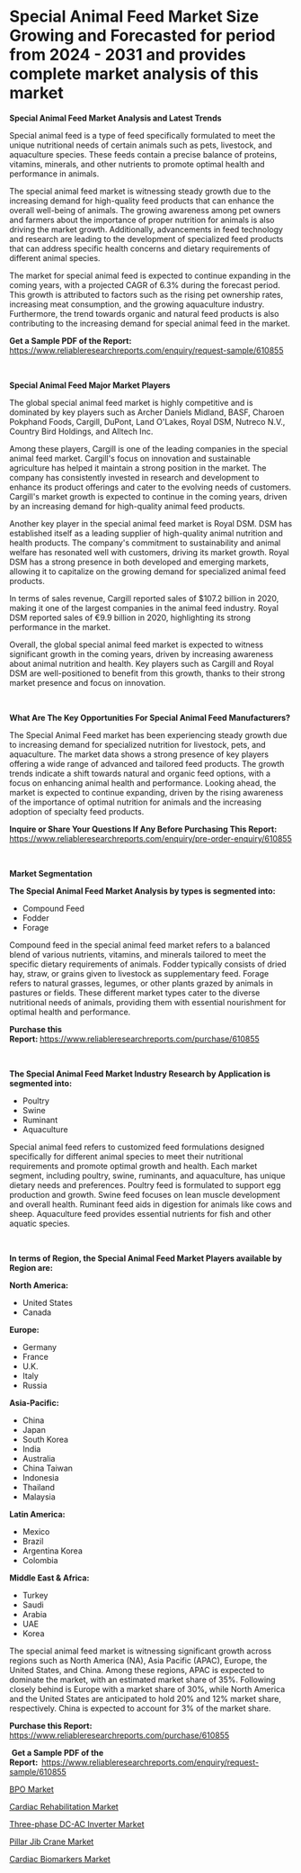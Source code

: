 <p><h1>Special Animal Feed Market Size Growing and Forecasted for period from 2024 - 2031 and provides complete market analysis of this market</h1></p><p><strong>Special Animal Feed Market Analysis and Latest Trends</strong></p>
<p><p>Special animal feed is a type of feed specifically formulated to meet the unique nutritional needs of certain animals such as pets, livestock, and aquaculture species. These feeds contain a precise balance of proteins, vitamins, minerals, and other nutrients to promote optimal health and performance in animals.</p><p>The special animal feed market is witnessing steady growth due to the increasing demand for high-quality feed products that can enhance the overall well-being of animals. The growing awareness among pet owners and farmers about the importance of proper nutrition for animals is also driving the market growth. Additionally, advancements in feed technology and research are leading to the development of specialized feed products that can address specific health concerns and dietary requirements of different animal species.</p><p>The market for special animal feed is expected to continue expanding in the coming years, with a projected CAGR of 6.3% during the forecast period. This growth is attributed to factors such as the rising pet ownership rates, increasing meat consumption, and the growing aquaculture industry. Furthermore, the trend towards organic and natural feed products is also contributing to the increasing demand for special animal feed in the market.</p></p>
<p><strong>Get a Sample PDF of the Report:&nbsp;</strong> <a href="https://www.reliableresearchreports.com/enquiry/request-sample/610855">https://www.reliableresearchreports.com/enquiry/request-sample/610855</a></p>
<p>&nbsp;</p>
<p><strong>Special Animal Feed Major Market Players</strong></p>
<p><p>The global special animal feed market is highly competitive and is dominated by key players such as Archer Daniels Midland, BASF, Charoen Pokphand Foods, Cargill, DuPont, Land O'Lakes, Royal DSM, Nutreco N.V., Country Bird Holdings, and Alltech Inc.</p><p>Among these players, Cargill is one of the leading companies in the special animal feed market. Cargill's focus on innovation and sustainable agriculture has helped it maintain a strong position in the market. The company has consistently invested in research and development to enhance its product offerings and cater to the evolving needs of customers. Cargill's market growth is expected to continue in the coming years, driven by an increasing demand for high-quality animal feed products.</p><p>Another key player in the special animal feed market is Royal DSM. DSM has established itself as a leading supplier of high-quality animal nutrition and health products. The company's commitment to sustainability and animal welfare has resonated well with customers, driving its market growth. Royal DSM has a strong presence in both developed and emerging markets, allowing it to capitalize on the growing demand for specialized animal feed products.</p><p>In terms of sales revenue, Cargill reported sales of $107.2 billion in 2020, making it one of the largest companies in the animal feed industry. Royal DSM reported sales of €9.9 billion in 2020, highlighting its strong performance in the market.</p><p>Overall, the global special animal feed market is expected to witness significant growth in the coming years, driven by increasing awareness about animal nutrition and health. Key players such as Cargill and Royal DSM are well-positioned to benefit from this growth, thanks to their strong market presence and focus on innovation.</p></p>
<p>&nbsp;</p>
<p><strong>What Are The Key Opportunities For Special Animal Feed Manufacturers?</strong></p>
<p><p>The Special Animal Feed market has been experiencing steady growth due to increasing demand for specialized nutrition for livestock, pets, and aquaculture. The market data shows a strong presence of key players offering a wide range of advanced and tailored feed products. The growth trends indicate a shift towards natural and organic feed options, with a focus on enhancing animal health and performance. Looking ahead, the market is expected to continue expanding, driven by the rising awareness of the importance of optimal nutrition for animals and the increasing adoption of specialty feed products.</p></p>
<p><strong>Inquire or Share Your Questions If Any Before Purchasing This Report:</strong> <a href="https://www.reliableresearchreports.com/enquiry/pre-order-enquiry/610855">https://www.reliableresearchreports.com/enquiry/pre-order-enquiry/610855</a></p>
<p>&nbsp;</p>
<p><strong>Market Segmentation</strong></p>
<p><strong>The Special Animal Feed Market Analysis by types is segmented into:</strong></p>
<p><ul><li>Compound Feed</li><li>Fodder</li><li>Forage</li></ul></p>
<p><p>Compound feed in the special animal feed market refers to a balanced blend of various nutrients, vitamins, and minerals tailored to meet the specific dietary requirements of animals. Fodder typically consists of dried hay, straw, or grains given to livestock as supplementary feed. Forage refers to natural grasses, legumes, or other plants grazed by animals in pastures or fields. These different market types cater to the diverse nutritional needs of animals, providing them with essential nourishment for optimal health and performance.</p></p>
<p><strong>Purchase this Report:&nbsp;</strong><a href="https://www.reliableresearchreports.com/purchase/610855">https://www.reliableresearchreports.com/purchase/610855</a></p>
<p>&nbsp;</p>
<p><strong>The Special Animal Feed Market Industry Research by Application is segmented into:</strong></p>
<p><ul><li>Poultry</li><li>Swine</li><li>Ruminant</li><li>Aquaculture</li></ul></p>
<p><p>Special animal feed refers to customized feed formulations designed specifically for different animal species to meet their nutritional requirements and promote optimal growth and health. Each market segment, including poultry, swine, ruminants, and aquaculture, has unique dietary needs and preferences. Poultry feed is formulated to support egg production and growth. Swine feed focuses on lean muscle development and overall health. Ruminant feed aids in digestion for animals like cows and sheep. Aquaculture feed provides essential nutrients for fish and other aquatic species.</p></p>
<p>&nbsp;</p>
<p><strong>In terms of Region, the Special Animal Feed Market Players available by Region are:</strong></p>
<p>
    <p> <strong> North America: </strong>
        <ul>
            <li>United States</li>
            <li>Canada</li>
        </ul>
        </p> 
    <p> <strong> Europe: </strong>
        <ul>
            <li>Germany</li>
            <li>France</li>
            <li>U.K.</li>
            <li>Italy</li>
            <li>Russia</li>
        </ul>
        </p> 
    <p> <strong> Asia-Pacific: </strong>
        <ul>
            <li>China</li>
            <li>Japan</li>
            <li>South Korea</li>
            <li>India</li>
            <li>Australia</li>
            <li>China Taiwan</li>
            <li>Indonesia</li>
            <li>Thailand</li>
            <li>Malaysia</li>
        </ul>
        </p> 
    <p> <strong> Latin America: </strong>
        <ul>
            <li>Mexico</li>
            <li>Brazil</li>
            <li>Argentina Korea</li>
            <li>Colombia</li>
        </ul>
        </p> 
    <p> <strong> Middle East & Africa: </strong>
        <ul>
            <li>Turkey</li>
            <li>Saudi</li>
            <li>Arabia</li>
            <li>UAE</li>
            <li>Korea</li>
        </ul>
    </p>
    </p>
<p><p>The special animal feed market is witnessing significant growth across regions such as North America (NA), Asia Pacific (APAC), Europe, the United States, and China. Among these regions, APAC is expected to dominate the market, with an estimated market share of 35%. Following closely behind is Europe with a market share of 30%, while North America and the United States are anticipated to hold 20% and 12% market share, respectively. China is expected to account for 3% of the market share.</p></p>
<p><strong>Purchase this Report: </strong><a href="https://www.reliableresearchreports.com/purchase/610855">https://www.reliableresearchreports.com/purchase/610855</a></p>
<p>&nbsp;<strong>Get a Sample PDF of the Report:&nbsp;&nbsp;</strong><a href="https://www.reliableresearchreports.com/enquiry/request-sample/610855">https://www.reliableresearchreports.com/enquiry/request-sample/610855</a></p>
<p><strong></strong></p>
<p><p><a href="https://medium.com/@tammyfreeman2022/bpo-nbsp-market-focuses-on-market-share-size-and-projected-forecast-till-2031-30dec5ec36d3">BPO Market</a></p><p><a href="https://medium.com/@crystalpierce09/cardiac-rehabilitation-market-analysis-its-cagr-market-segmentation-and-global-industry-overview-e80e145abbb4">Cardiac Rehabilitation Market</a></p><p><a href="https://github.com/YashRP12/Market-Research-Report-List-3/blob/main/three-phase-dc-ac-inverter-market.md">Three-phase DC-AC Inverter Market</a></p><p><a href="https://github.com/Angelnienowdseej3e45z3p8c/Market-Research-Report-List-1/blob/main/pillar-jib-crane-market.md">Pillar Jib Crane Market</a></p><p><a href="https://medium.com/@crystalpierce09/cardiac-biomarkers-market-trends-forecast-and-competitive-analysis-to-2031-15b7d762d63a">Cardiac Biomarkers Market</a></p></p>